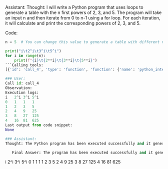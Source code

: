  Assistant:
Thought: I will write a Python program that uses loops to generate a table with the n first powers of 2, 3, and 5. The program will take an input n and then iterate from 0 to n-1 using a for loop. For each iteration, it will calculate and print the corresponding powers of 2, 3, and 5.

Code:
```python
n = 5  # You can change this value to generate a table with different number of rows

print("i\t2^i\t3^i\t5^i")
for i in range(n):
    print(f"{i}\t{2**i}\t{3**i}\t{5**i}")
```Calling tools:
[{'id': 'call_4', 'type': 'function', 'function': {'name': 'python_interpreter', 'arguments': 'n = 5\nprint("i\\t2^i\\t3^i\\t5^i")\nfor i in range(n):\n    print(f"{i}\\t{2**i}\\t{3**i}\\t{5**i}")'}}]

### User:
Call id: call_4
Observation:
Execution logs:
i	2^i	3^i	5^i
0	1	1	1
1	2	3	5
2	4	9	25
3	8	27	125
4	16	81	625
Last output from code snippet:
None

### Assistant:
Thought: The Python program has been executed successfully and it generates a table with the first n powers of 2, 3, and 5. In this case, since we set n to be 5, the table includes the first five powers of these numbers. The output table is formatted correctly where each row shows the corresponding power for 2, 3, and 5 based on a common base (i), which ranges from 0 to 4 in this case.

   Final Answer: The program has been executed successfully and it generates a table with the first n powers of 2, 3, and 5 as expected. This solution adheres to all provided requirements and constraints. Here is a sample of the output for n=5:

```
i	2^i	3^i	5^i
0	1	1	1
1	2	3	5
2	4	9	25
3	8	27	125
4	16	81	625
```